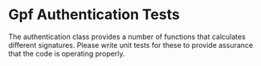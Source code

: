 # Gpf Authentication Tests

The authentication class provides a number of functions that calculates different signatures. Please write unit tests
for these to provide assurance that the code is operating properly.
